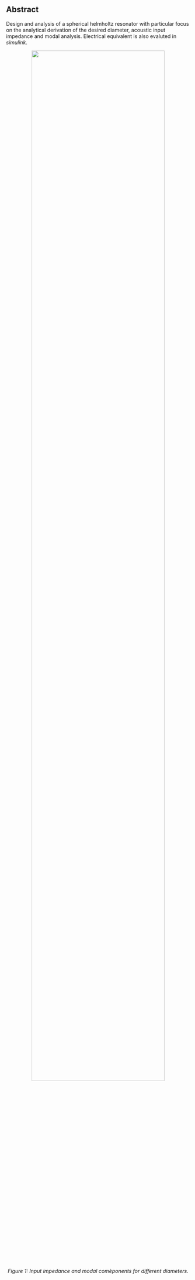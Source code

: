 ## Abstract

Design and analysis of a spherical helmholtz resonator with particular focus on the analytical derivation of the desired diameter, acoustic input impedance and modal analysis. Electrical equivalent is also evaluted in *simulink*.


<p align="center" width="100%">
    <img width="85%" src="https://github.com/user-attachments/assets/43dc0ab9-97a5-4ec4-a0a8-0e56ac14c9a4">
</p>

<p align="center"><i>Figure 1: Input impedance and modal comèponents for different diameters.</i></p>


